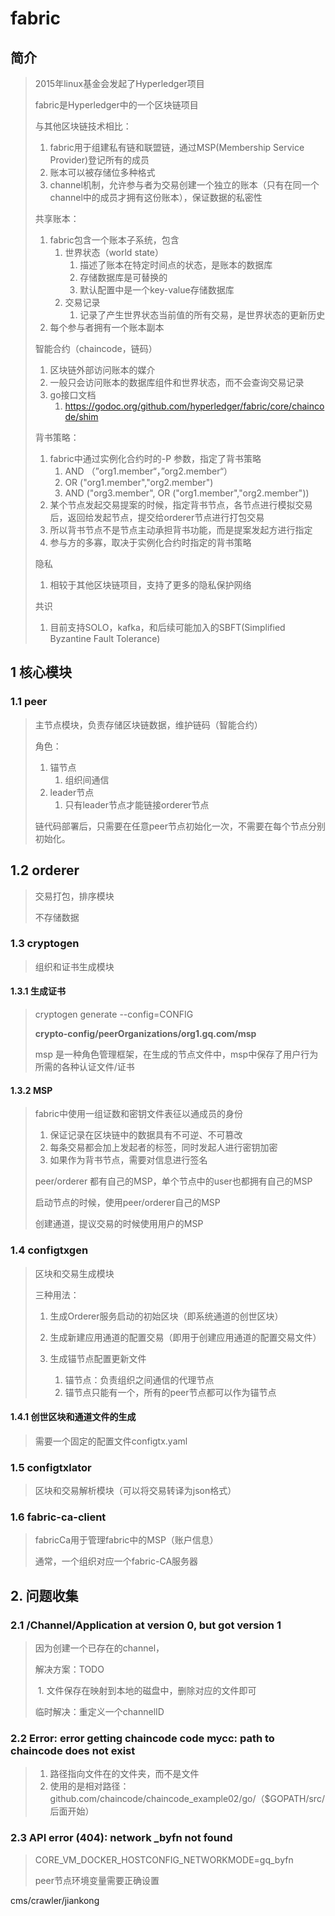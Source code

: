 # fabric

## 简介

> 2015年linux基金会发起了Hyperledger项目
>
> fabric是Hyperledger中的一个区块链项目
>
> 与其他区块链技术相比：
>
> 1. fabric用于组建私有链和联盟链，通过MSP(Membership Service Provider)登记所有的成员
> 2. 账本可以被存储位多种格式
> 3. channel机制，允许参与者为交易创建一个独立的账本（只有在同一个channel中的成员才拥有这份账本），保证数据的私密性
>
> 共享账本：
>
> 1. fabric包含一个账本子系统，包含
>    1. 世界状态（world state）
>       1. 描述了账本在特定时间点的状态，是账本的数据库
>       2. 存储数据库是可替换的
>       3. 默认配置中是一个key-value存储数据库
>    2. 交易记录
>       1. 记录了产生世界状态当前值的所有交易，是世界状态的更新历史
> 2. 每个参与者拥有一个账本副本
>
> 智能合约（chaincode，链码）
>
> 1. 区块链外部访问账本的媒介
> 2. 一般只会访问账本的数据库组件和世界状态，而不会查询交易记录
> 3. go接口文档
>    1. https://godoc.org/github.com/hyperledger/fabric/core/chaincode/shim
>
> 背书策略：
>
> 1. fabric中通过实例化合约时的-P 参数，指定了背书策略
>    1. AND （”org1.member“，”org2.member“）
>    2. OR ("org1.member","org2.member")
>    3. AND ("org3.member", OR ("org1.member","org2.member"))
> 2. 某个节点发起交易提案的时候，指定背书节点，各节点进行模拟交易后，返回给发起节点，提交给orderer节点进行打包交易
> 3. 所以背书节点不是节点主动承担背书功能，而是提案发起方进行指定
> 4. 参与方的多寡，取决于实例化合约时指定的背书策略
>
>
>
> 隐私
>
> 1. 相较于其他区块链项目，支持了更多的隐私保护网络
>
> 共识
>
> 1. 目前支持SOLO，kafka，和后续可能加入的SBFT(Simplified Byzantine Fault Tolerance)
>

## 1 核心模块

### 1.1 peer 

> 主节点模块，负责存储区块链数据，维护链码（智能合约）
>
> 角色：
>
> 1. 锚节点
>    1. 组织间通信
> 2. leader节点
>    1. 只有leader节点才能链接orderer节点
>
> 链代码部署后，只需要在任意peer节点初始化一次，不需要在每个节点分别初始化。

## 1.2 orderer

> 交易打包，排序模块
>
> 不存储数据

### 1.3 cryptogen

> 组织和证书生成模块

#### 1.3.1 生成证书

> cryptogen generate --config=CONFIG
>
> **crypto-config/peerOrganizations/org1.gq.com/msp**
>
> msp 是一种角色管理框架，在生成的节点文件中，msp中保存了用户行为所需的各种认证文件/证书

#### 1.3.2 MSP

> fabric中使用一组证数和密钥文件表征以通成员的身份
>
> 1. 保证记录在区块链中的数据具有不可逆、不可篡改
> 2. 每条交易都会加上发起者的标签，同时发起人进行密钥加密
> 3. 如果作为背书节点，需要对信息进行签名
>
> peer/orderer 都有自己的MSP，单个节点中的user也都拥有自己的MSP
>
> 启动节点的时候，使用peer/orderer自己的MSP
>
> 创建通道，提议交易的时候使用用户的MSP
>
>

### 1.4 configtxgen

> 区块和交易生成模块
>
> 三种用法：
>
> 1. 生成Orderer服务启动的初始区块（即系统通道的创世区块）
>
> 2. 生成新建应用通道的配置交易（即用于创建应用通道的配置交易文件）
>
> 3. 生成锚节点配置更新文件
>
>    1. 锚节点：负责组织之间通信的代理节点
>    2. 锚节点只能有一个，所有的peer节点都可以作为锚节点
>

#### 1.4.1 创世区块和通道文件的生成

> 需要一个固定的配置文件configtx.yaml

### 1.5 configtxlator

> 区块和交易解析模块（可以将交易转译为json格式）

### 1.6 fabric-ca-client

> fabricCa用于管理fabric中的MSP（账户信息）
>
> 通常，一个组织对应一个fabric-CA服务器

## 2. 问题收集

### 2.1 /Channel/Application at version 0, but got version 1

> 因为创建一个已存在的channel，
>
> 解决方案：TODO
>
> ​	1. 文件保存在映射到本地的磁盘中，删除对应的文件即可
>
> 临时解决：重定义一个channelID

### 2.2 Error: error getting chaincode code mycc: path to chaincode does not exist

> 1. 路径指向文件在的文件夹，而不是文件
> 2. 使用的是相对路径：github.com/chaincode/chaincode_example02/go/（$GOPATH/src/后面开始）

### 2.3 API error (404): network _byfn not found

> CORE_VM_DOCKER_HOSTCONFIG_NETWORKMODE=gq_byfn
>
> peer节点环境变量需要正确设置

cms/crawler/jiankong